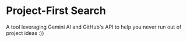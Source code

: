# Project-First Search

A tool leveraging Gemini AI and GitHub's API to help you never run out of project ideas :))